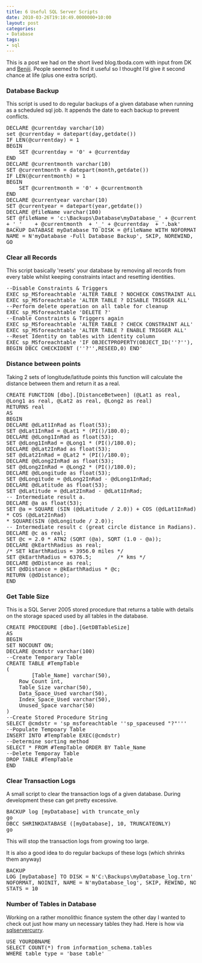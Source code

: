 ```yaml
---
title: 6 Useful SQL Server Scripts
date: 2010-03-26T19:10:49.0000000+10:00
layout: post
categories:
- Database
tags:
- sql
---
```


This is a post we had on the short lived blog.tboda.com with input from DK and <a href="http://benjii.me">Benjii</a>. People seemed to find it useful so I thought I’d give it second chance at life (plus one extra script).
<h3>Database Backup</h3>
This script is used to do regular backups of a given database when running as a scheduled sql job. It appends the date to each backup to prevent conflicts.
<pre class="brush: sql">DECLARE @currentday varchar(10)
set @currentday = datepart(day,getdate())
IF LEN(@currentday) = 1
BEGIN
	SET @currentday = '0' + @currentday
END
DECLARE @currentmonth varchar(10)
SET @currentmonth = datepart(month,getdate())
IF LEN(@currentmonth) = 1
BEGIN
	SET @currentmonth = '0' + @currentmonth
END
DECLARE @currentyear varchar(10)
SET @currentyear = datepart(year,getdate())
DECLARE @fileName varchar(100)
SET @fileName = 'c:\Backups\Database\myDatabase_' + @currentyear
+ '_'	 + @currentmonth  + '_' + @currentday  + '.bak'
BACKUP DATABASE myDatabase TO DISK = @fileName WITH NOFORMAT, INIT,
NAME = N'myDatabase -Full Database Backup', SKIP, NOREWIND, NOUNLOAD,  STATS = 10
GO</pre>
<h3>Clear all Records</h3>
This script basically 'resets' your database by removing all records from every table whilst keeping constraints intact and resetting identities.
<pre class="brush: sql">--Disable Constraints &amp; Triggers
EXEC sp_MSforeachtable 'ALTER TABLE ? NOCHECK CONSTRAINT ALL'
EXEC sp_MSforeachtable 'ALTER TABLE ? DISABLE TRIGGER ALL'
--Perform delete operation on all table for cleanup
EXEC sp_MSforeachtable 'DELETE ?'
--Enable Constraints &amp; Triggers again
EXEC sp_MSforeachtable 'ALTER TABLE ? CHECK CONSTRAINT ALL'
EXEC sp_MSforeachtable 'ALTER TABLE ? ENABLE TRIGGER ALL'
--Reset Identity on tables with identity column
EXEC sp_MSforeachtable 'IF OBJECTPROPERTY(OBJECT_ID(''?''), ''TableHasIdentity'') = 1
BEGIN DBCC CHECKIDENT (''?'',RESEED,0) END'</pre>
<h3>Distance between points</h3>
Taking 2 sets of longitude/latitude points this function will calculate the distance between them and return it as a real.
<pre class="brush: sql">CREATE FUNCTION [dbo].[DistanceBetween] (@Lat1 as real,
@Long1 as real, @Lat2 as real, @Long2 as real)
RETURNS real
AS
BEGIN
DECLARE @dLat1InRad as float(53);
SET @dLat1InRad = @Lat1 * (PI()/180.0);
DECLARE @dLong1InRad as float(53);
SET @dLong1InRad = @Long1 * (PI()/180.0);
DECLARE @dLat2InRad as float(53);
SET @dLat2InRad = @Lat2 * (PI()/180.0);
DECLARE @dLong2InRad as float(53);
SET @dLong2InRad = @Long2 * (PI()/180.0);
DECLARE @dLongitude as float(53);
SET @dLongitude = @dLong2InRad - @dLong1InRad;
DECLARE @dLatitude as float(53);
SET @dLatitude = @dLat2InRad - @dLat1InRad;
-- Intermediate result a.
DECLARE @a as float(53);
SET @a = SQUARE (SIN (@dLatitude / 2.0)) + COS (@dLat1InRad)
* COS (@dLat2InRad)
* SQUARE(SIN (@dLongitude / 2.0));
-- Intermediate result c (great circle distance in Radians).
DECLARE @c as real;
SET @c = 2.0 * ATN2 (SQRT (@a), SQRT (1.0 - @a));
DECLARE @kEarthRadius as real;
/* SET kEarthRadius = 3956.0 miles */
SET @kEarthRadius = 6376.5;        /* kms */
DECLARE @dDistance as real;
SET @dDistance = @kEarthRadius * @c;
RETURN (@dDistance);
END</pre>
<h3>Get Table Size</h3>
This is a SQL Server 2005 stored procedure that returns a table with details on the storage spaced used by all tables in the database.
<pre class="brush: sql">CREATE PROCEDURE [dbo].[GetDBTableSize]
AS
BEGIN
SET NOCOUNT ON;
DECLARE @cmdstr varchar(100)
--Create Temporary Table
CREATE TABLE #TempTable
(
        [Table_Name] varchar(50),
	Row_Count int,
	Table_Size varchar(50),
	Data_Space_Used varchar(50),
	Index_Space_Used varchar(50),
	Unused_Space varchar(50)
)
--Create Stored Procedure String
SELECT @cmdstr = 'sp_msforeachtable ''sp_spaceused "?"'''
--Populate Tempoary Table
INSERT INTO #TempTable EXEC(@cmdstr)
--Determine sorting method
SELECT * FROM #TempTable ORDER BY Table_Name
--Delete Temporay Table
DROP TABLE #TempTable
END</pre>
<h3>Clear Transaction Logs</h3>
A small script to clear the transaction logs of a given database. During development these can get pretty excessive.
<pre class="brush: sql">BACKUP log [myDatabase] with truncate_only
go
DBCC SHRINKDATABASE ([myDatabase], 10, TRUNCATEONLY)
go</pre>
This will stop the transaction logs from growing too large.

It is also a good idea to do regular backups of these logs (which shrinks them anyway)
<pre class="brush: sql">BACKUP
LOG [myDatabase] TO DISK = N'C:\Backups\myDatabase_log.trn' WITH
NOFORMAT, NOINIT, NAME = N'myDatabase_log', SKIP, REWIND, NOUNLOAD,
STATS = 10</pre>
<h3>Number of Tables in Database</h3>
Working on a rather monolithic finance system the other day I wanted to check out just how many un necessary tables they had. Here is how via <a href="http://www.sqlservercurry.com/2008/06/count-number-of-tables-in-sql-server.html">sqlservercurry</a>.
<pre class="brush: sql">USE YOURDBNAME
SELECT COUNT(*) from information_schema.tables
WHERE table_type = 'base table'</pre>